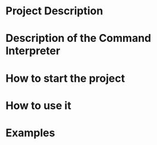 # Project Description

# Description of the Command Interpreter

# How to start the project

# How to use it

# Examples
